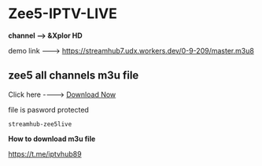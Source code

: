 # Zee5-IPTV-LIVE


**channel --> &Xplor HD**

demo link ---> https://streamhub7.udx.workers.dev/0-9-209/master.m3u8

## zee5 all channels m3u file
Click here ----> [Download Now](https://short-jambo.com/streamhub7)

file is pasword protected
```
streamhub-zee5live
```
**How to download m3u file**

https://t.me/iptvhub89


